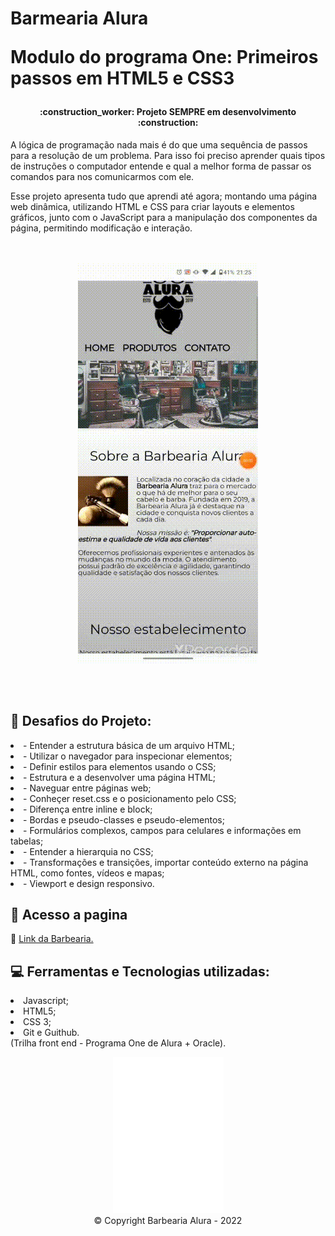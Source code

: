 # Barmearia Alura  <P>Modulo do programa One: Primeiros passos em HTML5 e CSS3</P>



<h4 align="center"> 
    :construction_worker:  Projeto SEMPRE em desenvolvimento  :construction:
</h4>


<p>A lógica de programação nada mais é do que uma sequência de passos para a resolução de um problema. Para isso foi preciso aprender quais tipos de instruções o computador entende e qual a melhor forma de passar os comandos para nos comunicarmos com ele.
<p>Esse projeto apresenta tudo que aprendi até agora; montando uma página web dinâmica, utilizando HTML e CSS para criar layouts e elementos gráficos, junto com o JavaScript para a manipulação dos componentes da página, permitindo modificação e interação.</p>

<p align="center"> 
<br>
<br>
<img src="img/gif-barbearia (1).gif"> </p>
<br>
<br>


## :bookmark_tabs: Desafios do Projeto:


<li>- Entender a estrutura básica de um arquivo HTML;</li>
<li>- Utilizar o navegador para inspecionar elementos;</li>
<li>- Definir estilos para elementos usando o CSS;</li>
<li>- Estrutura e a desenvolver uma página HTML;</li>
<li>- Naveguar entre páginas web;</li>
<li>- Conheçer reset.css e o posicionamento pelo CSS;</li>
<li>- Diferença entre inline e block;</li>
<li>- Bordas e pseudo-classes e pseudo-elementos;</li>
<li>- Formulários complexos, campos para celulares e informações em tabelas;</li>
<li>- Entender a hierarquia no CSS;</li>
<li>- Transformações e transições, importar conteúdo externo na página HTML, como fontes, vídeos e mapas;</li>
<li>- Viewport e design responsivo.</li>



## 📁 Acesso a pagina

:link: <a href="https://amandaafernandes.github.io/Barbearia_Alura-htmlcss/" target="_blank" rel="noopener noreferrer"> Link da Barbearia.</a> 
<br>
## :computer: Ferramentas e Tecnologias utilizadas:
<li>Javascript;</li> 
<li>HTML5;</li>
<li>CSS 3;</li>
<li>Git e Guithub.</li>
(Trilha front end - Programa One de Alura + Oracle).


<p align="center"> 
<img src="img/logo-branco.png"/>
<br>
&copy; Copyright Barbearia Alura - 2022</p>
